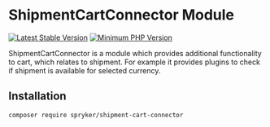 # ShipmentCartConnector Module
[![Latest Stable Version](https://poser.pugx.org/spryker/shipment-cart-connector/v/stable.svg)](https://packagist.org/packages/spryker/shipment-cart-connector)
[![Minimum PHP Version](https://img.shields.io/badge/php-%3E%3D%208.2-8892BF.svg)](https://php.net/)

ShipmentCartConnector is a module which provides additional functionality to cart, which relates to shipment. For example it provides plugins to check if shipment is available for selected currency.

## Installation

```
composer require spryker/shipment-cart-connector
```
